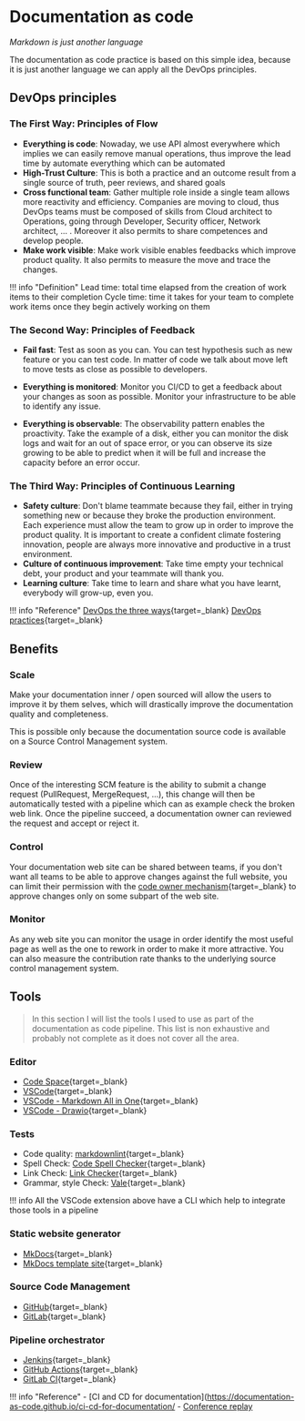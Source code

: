 # Documentation as code

*Markdown is just another language*

The documentation as code practice is based on this simple idea, because it is just another language we can apply all the DevOps principles.

## DevOps principles

### The First Way: Principles of Flow

- **Everything is code**: Nowaday, we use API almost everywhere which implies we can easily remove manual operations, thus improve the lead time by automate everything which can be automated
- **High-Trust Culture**: This is both a practice and an outcome result from a single source of truth, peer reviews, and shared goals
- **Cross functional team**: Gather multiple role inside a single team allows more reactivity and efficiency. Companies are moving to cloud, thus DevOps teams must be composed of skills from Cloud architect to Operations, going through Developer, Security officer, Network architect, ... . Moreover it also permits to share competences and develop people.
- **Make work visible**: Make work visible enables feedbacks which improve product quality. It also permits to measure the move and trace the changes.

!!! info "Definition"
    Lead time: total time elapsed from the creation of work items to their completion
    Cycle time: time it takes for your team to complete work items once they begin actively working on them

### The Second Way: Principles of Feedback

- **Fail fast**: Test as soon as you can. You can test hypothesis such as new feature or you can test code. In matter of code we talk about move left to move tests as close as possible to developers.

- **Everything is monitored**: Monitor you CI/CD to get a feedback about your changes as soon as possible. Monitor your infrastructure to be able to identify any issue.

- **Everything is observable**: The observability pattern enables the proactivity. Take the example of a disk, either you can monitor the disk logs and wait for an out of space error, or you can observe its size growing to be able to predict when it will be full and increase the capacity before an error occur.

### The Third Way: Principles of Continuous Learning

- **Safety culture**: Don't blame teammate because they fail, either in trying something new or because they broke the production environment. Each experience must allow the team to grow up in order to improve the product quality. It is important to create a confident climate fostering innovation, people are always more innovative and productive in a trust environment.
- **Culture of continuous improvement**: Take time empty your technical debt, your product and your teammate will thank you.
- **Learning culture**: Take time to learn and share what you have learnt, everybody will grow-up, even you.

!!! info "Reference"
    [DevOps the three ways](https://blog.sonatype.com/principle-based-devops-frameworks-three-ways){target=_blank}
    [DevOps practices](https://www.perforce.com/blog/vcs/7-devops-practices-outstanding-results){target=_blank}

## Benefits

### Scale

Make your documentation inner / open sourced will allow the users to improve it by them selves, which will drastically improve the documentation quality and completeness.

This is possible only because the documentation source code is available on a Source Control Management system.

### Review

Once of the interesting SCM feature is the ability to submit a change request (PullRequest, MergeRequest, ...), this change will then be automatically tested with a pipeline which can as example check the broken web link. Once the pipeline succeed, a documentation owner can reviewed the request and accept or reject it.

### Control

Your documentation web site can be shared between teams, if you don't want all teams to be able to approve changes against the full website, you can limit their permission with the [code owner mechanism](https://docs.gitlab.com/ee/user/project/code_owners.html){target=_blank} to approve changes only on some subpart of the web site.

### Monitor

As any web site you can monitor the usage in order identify the most useful page as well as the one to rework in order to  make it more attractive. You can also measure the contribution rate thanks to the underlying source control management system.

## Tools

> In this section I will list the tools I used to use as part of the documentation as code pipeline. This list is non exhaustive and probably not complete as it does not cover all the area.

### Editor

- [Code Space](https://github.com/features/codespaces){target=_blank}
- [VSCode](https://code.visualstudio.com/){target=_blank}
- [VSCode - Markdown All in One](https://marketplace.visualstudio.com/items?itemName=yzhang.markdown-all-in-one){target=_blank}
- [VSCode - Drawio](https://marketplace.visualstudio.com/items?itemName=hediet.vscode-drawio){target=_blank}

### Tests

- Code quality: [markdownlint](https://marketplace.visualstudio.com/items?itemName=DavidAnson.vscode-markdownlint){target=_blank}
- Spell Check: [Code Spell Checker](https://marketplace.visualstudio.com/items?itemName=streetsidesoftware.code-spell-checker){target=_blank}
- Link Check: [Link Checker](https://marketplace.visualstudio.com/items?itemName=wilhelmer.link-checker-2){target=_blank}
- Grammar, style Check: [Vale](https://marketplace.visualstudio.com/items?itemName=errata-ai.vale-serve){target=_blank}

!!! info
    All the VSCode extension above have a CLI which help to integrate those tools in a pipeline

### Static website generator

- [MkDocs](https://www.mkdocs.org/){target=_blank}
- [MkDocs template site](https://github.com/documentation-as-code/doc-as-code-template){target=_blank}

### Source Code Management

- [GitHub](https://github.com){target=_blank}
- [GitLab](https://gitlab.com){target=_blank}

### Pipeline orchestrator

- [Jenkins](https://www.jenkins.io/){target=_blank}
- [GitHub Actions](https://github.com/features/actions){target=_blank}
- [GitLab CI](https://docs.gitlab.com/ee/ci/){target=_blank}

!!! info "Reference"
    - [CI and CD for documentation](https://documentation-as-code.github.io/ci-cd-for-documentation/
    - [Conference replay](../../Conferences/index.md)